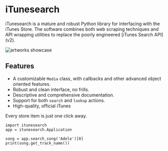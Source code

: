 # iTunesearch
iTunesearch is a mature and robust Python library for interfacing with the iTunes Store. The software combines both web scraping techniques and API wrapping utilities to replace the poorly engineered [iTunes Search API] (v2).

![artworks showcase](http://img.wallpaperfolder.com/f/7B953CCF3960/itunes-artwork-zoom-album-covers.jpg)

## Features
- A customizable `Media` class, with callbacks and other advanced object oriented features.
- Robust and clean interface, no frills.
- Descriptive and comprehensive documentation.
- Support for both `search` and `lookup` actions.
- High-quality, official iTunes

Every store item is just one click away.

```
import itunesearch
app = itunesearch.Application

song = app.search_song('Adele')[0]
print(song.get_track_name())
```
